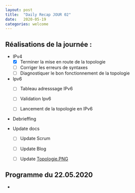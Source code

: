 ```yaml
---
layout: post
title:  "Daily Recap JOUR 02"
date:   2020-05-19
categories: welcome
---
```



## Réalisations de la journée :

 - IPv4 
   - [x] Terminer la mise en route de la topologie 
   - [ ] Corriger les erreurs de syntaxes
   - [ ] Diagnostiquer le bon fonctionnement de la topologie

- Ipv6 
  - [ ] Tableau adresssage IPv6
  - [ ] Validation Ipv6
  - [ ] Lancement de la topologie en IPv6
 
 
- Debrieffing
  
> 
>

 - Update docs
   - [ ] Update Scrum
   - [ ] Update Blog
   - [ ] Update [Topologie.PNG](https://github.com/reseau-2020/projet-three/blob/master/Topologie.PNG)
    
    
## Programme du 22.05.2020
 
 - 
 
 
  
